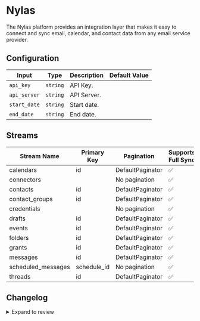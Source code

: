 # Nylas
The Nylas platform provides an integration layer that makes it easy to connect and sync email, calendar, and contact data from any email service provider.

## Configuration

| Input | Type | Description | Default Value |
|-------|------|-------------|---------------|
| `api_key` | `string` | API Key.  |  |
| `api_server` | `string` | API Server.  |  |
| `start_date` | `string` | Start date.  |  |
| `end_date` | `string` | End date.  |  |

## Streams
| Stream Name | Primary Key | Pagination | Supports Full Sync | Supports Incremental |
|-------------|-------------|------------|---------------------|----------------------|
| calendars | id | DefaultPaginator | ✅ |  ❌  |
| connectors |  | No pagination | ✅ |  ❌  |
| contacts | id | DefaultPaginator | ✅ |  ❌  |
| contact_groups | id | DefaultPaginator | ✅ |  ❌  |
| credentials |  | No pagination | ✅ |  ❌  |
| drafts | id | DefaultPaginator | ✅ |  ✅  |
| events | id | DefaultPaginator | ✅ |  ✅  |
| folders | id | DefaultPaginator | ✅ |  ❌  |
| grants | id | DefaultPaginator | ✅ |  ❌  |
| messages | id | DefaultPaginator | ✅ |  ✅  |
| scheduled_messages | schedule_id | No pagination | ✅ |  ❌  |
| threads | id | DefaultPaginator | ✅ |  ✅  |

## Changelog

<details>
  <summary>Expand to review</summary>

| Version | Date | Pull Request | Subject |
|---------|------|--------------|---------|
| 0.0.1 | 2024-09-03 | | Initial release by [@topefolorunso](https://github.com/topefolorunso) via Connector Builder |

</details>